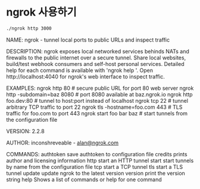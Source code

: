 # ngrok 사용하기

```bash
./ngrok http 3000	
```



NAME:
   ngrok - tunnel local ports to public URLs and inspect traffic

DESCRIPTION:
    ngrok exposes local networked services behinds NATs and firewalls to the
    public internet over a secure tunnel. Share local websites, build/test
    webhook consumers and self-host personal services.
    Detailed help for each command is available with 'ngrok help <command>'.
    Open http://localhost:4040 for ngrok's web interface to inspect traffic.

EXAMPLES:
    ngrok http 80                    # secure public URL for port 80 web server
    ngrok http -subdomain=baz 8080   # port 8080 available at baz.ngrok.io
    ngrok http foo.dev:80            # tunnel to host:port instead of localhost
    ngrok tcp 22                     # tunnel arbitrary TCP traffic to port 22
    ngrok tls -hostname=foo.com 443  # TLS traffic for foo.com to port 443
    ngrok start foo bar baz          # start tunnels from the configuration file

VERSION:
   2.2.8

AUTHOR:
  inconshreveable - <alan@ngrok.com>

COMMANDS:
   authtoken	save authtoken to configuration file
   credits	prints author and licensing information
   http		start an HTTP tunnel
   start	start tunnels by name from the configuration file
   tcp		start a TCP tunnel
   tls		start a TLS tunnel
   update	update ngrok to the latest version
   version	print the version string
   help		Shows a list of commands or help for one command